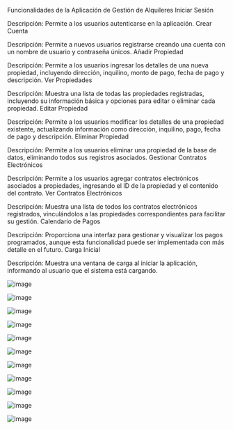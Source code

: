 Funcionalidades de la Aplicación de Gestión de Alquileres
Iniciar Sesión

Descripción: Permite a los usuarios autenticarse en la aplicación.
Crear Cuenta

Descripción: Permite a nuevos usuarios registrarse creando una cuenta con un nombre de usuario y contraseña únicos.
Añadir Propiedad

Descripción: Permite a los usuarios ingresar los detalles de una nueva propiedad, incluyendo dirección, inquilino, monto de pago, fecha de pago y descripción.
Ver Propiedades

Descripción: Muestra una lista de todas las propiedades registradas, incluyendo su información básica y opciones para editar o eliminar cada propiedad.
Editar Propiedad

Descripción: Permite a los usuarios modificar los detalles de una propiedad existente, actualizando información como dirección, inquilino, pago, fecha de pago y descripción.
Eliminar Propiedad

Descripción: Permite a los usuarios eliminar una propiedad de la base de datos, eliminando todos sus registros asociados.
Gestionar Contratos Electrónicos

Descripción: Permite a los usuarios agregar contratos electrónicos asociados a propiedades, ingresando el ID de la propiedad y el contenido del contrato.
Ver Contratos Electrónicos

Descripción: Muestra una lista de todos los contratos electrónicos registrados, vinculándolos a las propiedades correspondientes para facilitar su gestión.
Calendario de Pagos

Descripción: Proporciona una interfaz para gestionar y visualizar los pagos programados, aunque esta funcionalidad puede ser implementada con más detalle en el futuro.
Carga Inicial

Descripción: Muestra una ventana de carga al iniciar la aplicación, informando al usuario que el sistema está cargando.

![image](https://github.com/user-attachments/assets/145f38a8-7f81-4d60-9ef5-fee14228ce01)

![image](https://github.com/user-attachments/assets/03015e93-9165-469b-8f23-da6cb617251b)

![image](https://github.com/user-attachments/assets/f2b26c3e-5d9b-4b48-87ee-1710bcf6a6b7)

![image](https://github.com/user-attachments/assets/aae5ec64-0c6d-412e-b711-6fc7c3fe7108)

![image](https://github.com/user-attachments/assets/324c6cd5-872a-4269-ab2b-8025b9eeccc6)

![image](https://github.com/user-attachments/assets/737cdd11-8250-4737-9a76-403ce7829425)

![image](https://github.com/user-attachments/assets/f101e1eb-e3e1-442c-8632-815d59a938ec)

![image](https://github.com/user-attachments/assets/fdc2b68a-9fcc-4d44-a8aa-7f72efbe78df)

![image](https://github.com/user-attachments/assets/0edc7288-8971-4c95-915b-aab0599efc6a)

![image](https://github.com/user-attachments/assets/8cad163b-bad6-4fe2-853a-450815bf86f8)

![image](https://github.com/user-attachments/assets/337437e7-20e0-4b97-9a0d-568b5e517dca)




